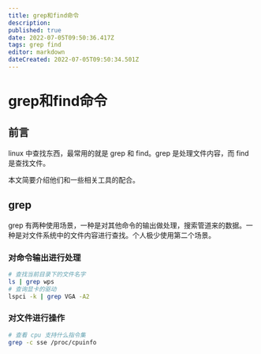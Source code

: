 ```yaml
---
title: grep和find命令
description: 
published: true
date: 2022-07-05T09:50:36.417Z
tags: grep find
editor: markdown
dateCreated: 2022-07-05T09:50:34.501Z
---
```


# grep和find命令

## 前言

linux 中查找东西，最常用的就是 grep 和 find。grep 是处理文件内容，而 find 是查找文件。

本文简要介绍他们和一些相关工具的配合。

## grep

grep 有两种使用场景，一种是对其他命令的输出做处理，搜索管道来的数据。一种是对文件系统中的文件内容进行查找。个人极少使用第二个场景。

### 对命令输出进行处理

```bash
# 查找当前目录下的文件名字
ls | grep wps
# 查询显卡的驱动
lspci -k | grep VGA -A2
```

### 对文件进行操作

```bash
# 查看 cpu 支持什么指令集
grep -c sse /proc/cpuinfo
```

## 